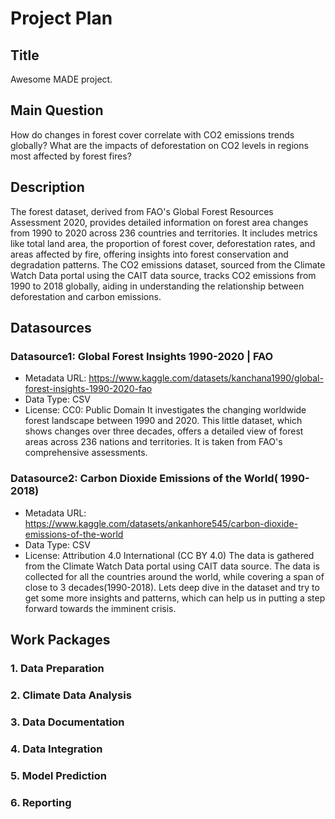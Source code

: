 # Project Plan

## Title
<!-- Give your project a short title. -->
Awesome MADE project.

## Main Question

<!-- Think about one main question you want to answer based on the data. -->
How do changes in forest cover correlate with CO2 emissions trends globally?
What are the impacts of deforestation on CO2 levels in regions most affected by forest fires?


## Description

<!-- Describe your data science project in max. 200 words. Consider writing about why and how you attempt it. -->
The forest dataset, derived from FAO's Global Forest Resources Assessment 2020, provides detailed information on forest area changes from 1990 to 2020 across 236 countries and territories. It includes metrics like total land area, the proportion of forest cover, deforestation rates, and areas affected by fire, offering insights into forest conservation and degradation patterns. The CO2 emissions dataset, sourced from the Climate Watch Data portal using the CAIT data source, tracks CO2 emissions from 1990 to 2018 globally, aiding in understanding the relationship between deforestation and carbon emissions.

## Datasources

<!-- Describe each datasources you plan to use in a section. Use the prefic "DatasourceX" where X is the id of the datasource. -->

### Datasource1:  Global Forest Insights 1990-2020 | FAO
* Metadata URL: https://www.kaggle.com/datasets/kanchana1990/global-forest-insights-1990-2020-fao
* Data Type: CSV
 * License: CC0: Public Domain
It investigates the changing worldwide forest landscape between 1990 and 2020. This little dataset, which shows changes over three decades, offers a detailed view of forest areas across 236 nations and territories. It is taken from FAO's comprehensive assessments.


### Datasource2: Carbon Dioxide Emissions of the World( 1990-2018)
* Metadata URL: https://www.kaggle.com/datasets/ankanhore545/carbon-dioxide-emissions-of-the-world
* Data Type: CSV
* License: Attribution 4.0 International (CC BY 4.0)
The data is gathered from the Climate Watch Data portal using CAIT data source. The data is collected for all the countries around the world, while covering a span of close to 3 decades(1990-2018). Lets deep dive in the dataset and try to get some more insights and patterns, which can help us in putting a step forward towards the imminent crisis.
## Work Packages

<!-- List of work packages ordered sequentially, each pointing to an issue with more details. -->

### 1. Data Preparation 

### 2. Climate Data Analysis 

### 3. Data Documentation 

### 4. Data Integration

### 5. Model Prediction

### 6. Reporting

[i1]: https://github.com/jvalue/made-template/issues/1
